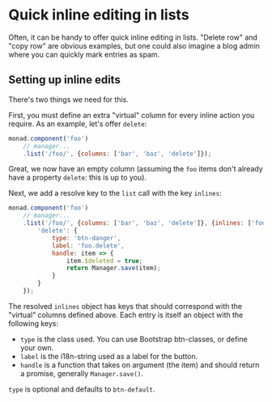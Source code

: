 # Quick inline editing in lists
Often, it can be handy to offer quick inline editing in lists. "Delete row" and
"copy row" are obvious examples, but one could also imagine a blog admin where
you can quickly mark entries as spam.

## Setting up inline edits
There's two things we need for this.

First, you must define an extra "virtual" column for every inline action you
require. As an example, let's offer `delete`:

```javascript
monad.component('foo')
    // manager...
    .list('/foo/', {columns: ['bar', 'baz', 'delete']});
```

Great, we now have an empty column (assuming the `foo` items don't already
have a property `delete`: this is up to you).

Next, we add a resolve key to the `list` call with the key `inlines`:

```javascript
monad.component('foo')
    // manager...
    .list('/foo/', {columns: ['bar', 'baz', 'delete']}, {inlines: ['fooManager', Manager => {
        'delete': {
            type: 'btn-danger',
            label: 'foo.delete',
            handle: item => {
                item.$deleted = true;
                return Manager.save(item);
            }
        }
    });
```

The resolved `inlines` object has keys that should correspond with the "virtual"
columns defined above. Each entry is itself an object with the following keys:

- `type` is the class used. You can use Bootstrap btn-classes, or define your
  own.
- `label` is the i18n-string used as a label for the button.
- `handle` is a function that takes on argument (the item) and should return a
  promise, generally `Manager.save()`.

`type` is optional and defaults to `btn-default`.

